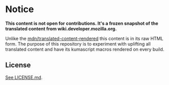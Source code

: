 # Notice

**This content is not open for contributions. It's a frozen snapshot
of the translated content from wiki.developer.mozilla.org.**

Unlike the [mdn/translated-content-rendered](https://github.com/mdn/translated-content-rendered)
this content is in its raw HTML form.
The purpose of this repository is to experiment with uplifting all translated
content and have its kumascript macros rendered on every build.

## License

[See LICENSE.md](LICENSE.md).
